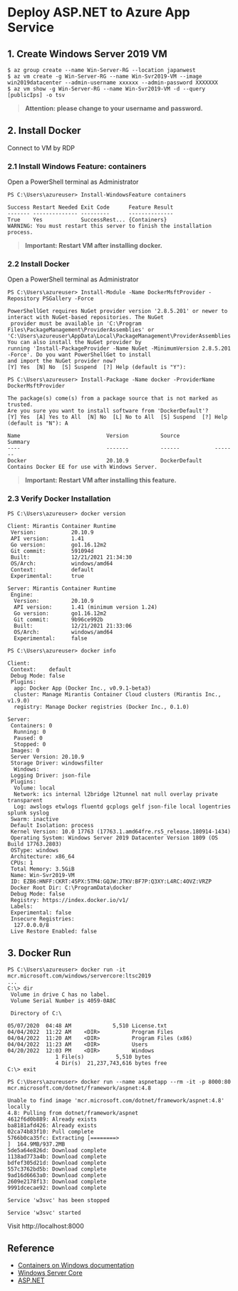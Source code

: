 # Deploy ASP.NET to Azure App Service

## 1. Create  Windows Server 2019 VM
```console
$ az group create --name Win-Server-RG --location japanwest
$ az vm create -g Win-Server-RG --name Win-Svr2019-VM --image win2019datacenter --admin-username xxxxxx --admin-password XXXXXXX
$ az vm show -g Win-Server-RG --name Win-Svr2019-VM -d --query [publicIps] -o tsv
```
>**Attention: please change to your username and password.**

## 2. Install Docker

Connect to VM by RDP

### 2.1 Install Windows Feature: containers 
Open a PowerShell terminal as Administrator 
```console
PS C:\Users\azureuser> Install-WindowsFeature containers

Success Restart Needed Exit Code      Feature Result
------- -------------- ---------      --------------
True    Yes            SuccessRest... {Containers}
WARNING: You must restart this server to finish the installation process.
```
>**Important: Restart VM after installing docker.**

### 2.2 Install Docker
Open a PowerShell terminal as Administrator 
```console
PS C:\Users\azureuser> Install-Module -Name DockerMsftProvider -Repository PSGallery -Force

PowerShellGet requires NuGet provider version '2.8.5.201' or newer to interact with NuGet-based repositories. The NuGet
 provider must be available in 'C:\Program Files\PackageManagement\ProviderAssemblies' or
'C:\Users\azureuser\AppData\Local\PackageManagement\ProviderAssemblies'. You can also install the NuGet provider by
running 'Install-PackageProvider -Name NuGet -MinimumVersion 2.8.5.201 -Force'. Do you want PowerShellGet to install
and import the NuGet provider now?
[Y] Yes  [N] No  [S] Suspend  [?] Help (default is "Y"):
```

```console
PS C:\Users\azureuser> Install-Package -Name docker -ProviderName DockerMsftProvider

The package(s) come(s) from a package source that is not marked as trusted.
Are you sure you want to install software from 'DockerDefault'?
[Y] Yes  [A] Yes to All  [N] No  [L] No to All  [S] Suspend  [?] Help (default is "N"): A

Name                           Version          Source           Summary
----                           -------          ------           -------
Docker                         20.10.9          DockerDefault    Contains Docker EE for use with Windows Server.
```
>**Important: Restart VM after installing this feature.**

### 2.3 Verify Docker Installation

```console
PS C:\Users\azureuser> docker version

Client: Mirantis Container Runtime
 Version:           20.10.9
 API version:       1.41
 Go version:        go1.16.12m2
 Git commit:        591094d
 Built:             12/21/2021 21:34:30
 OS/Arch:           windows/amd64
 Context:           default
 Experimental:      true

Server: Mirantis Container Runtime
 Engine:
  Version:          20.10.9
  API version:      1.41 (minimum version 1.24)
  Go version:       go1.16.12m2
  Git commit:       9b96ce992b
  Built:            12/21/2021 21:33:06
  OS/Arch:          windows/amd64
  Experimental:     false
```

```console
PS C:\Users\azureuser> docker info

Client:
 Context:    default
 Debug Mode: false
 Plugins:
  app: Docker App (Docker Inc., v0.9.1-beta3)
  cluster: Manage Mirantis Container Cloud clusters (Mirantis Inc., v1.9.0)
  registry: Manage Docker registries (Docker Inc., 0.1.0)

Server:
 Containers: 0
  Running: 0
  Paused: 0
  Stopped: 0
 Images: 0
 Server Version: 20.10.9
 Storage Driver: windowsfilter
  Windows:
 Logging Driver: json-file
 Plugins:
  Volume: local
  Network: ics internal l2bridge l2tunnel nat null overlay private transparent
  Log: awslogs etwlogs fluentd gcplogs gelf json-file local logentries splunk syslog
 Swarm: inactive
 Default Isolation: process
 Kernel Version: 10.0 17763 (17763.1.amd64fre.rs5_release.180914-1434)
 Operating System: Windows Server 2019 Datacenter Version 1809 (OS Build 17763.2803)
 OSType: windows
 Architecture: x86_64
 CPUs: 1
 Total Memory: 3.5GiB
 Name: Win-Svr2019-VM
 ID: EZB6:HNFF:CKRT:45PX:5TM4:GQJW:JTKV:BF7P:Q3XY:L4RC:4OVZ:VRZP
 Docker Root Dir: C:\ProgramData\docker
 Debug Mode: false
 Registry: https://index.docker.io/v1/
 Labels:
 Experimental: false
 Insecure Registries:
  127.0.0.0/8
 Live Restore Enabled: false
```

## 3. Docker Run

```console
PS C:\Users\azureuser> docker run -it mcr.microsoft.com/windows/servercore:ltsc2019
...
C:\> dir
 Volume in drive C has no label.
 Volume Serial Number is 4059-0A8C

 Directory of C:\

05/07/2020  04:48 AM             5,510 License.txt
04/04/2022  11:22 AM    <DIR>          Program Files
04/04/2022  11:20 AM    <DIR>          Program Files (x86)
04/04/2022  11:23 AM    <DIR>          Users
04/20/2022  12:03 PM    <DIR>          Windows
               1 File(s)          5,510 bytes
               4 Dir(s)  21,237,743,616 bytes free
C:\> exit
```

```console
PS C:\Users\azureuser> docker run --name aspnetapp --rm -it -p 8000:80 mcr.microsoft.com/dotnet/framework/aspnet:4.8

Unable to find image 'mcr.microsoft.com/dotnet/framework/aspnet:4.8' locally
4.8: Pulling from dotnet/framework/aspnet
4612f6d0b889: Already exists
ba8181afd426: Already exists
02ca74b83f10: Pull complete
5766b0ca35fc: Extracting [========>                                          ]  164.9MB/937.2MB
5de5a64e826d: Download complete
1138ad773a4b: Download complete
bdfef305d21d: Download complete
557c3762bd5b: Download complete
9ad16d6663a0: Download complete
2609e2178f13: Download complete
9991dcecae92: Download complete

Service 'w3svc' has been stopped

Service 'w3svc' started
```
Visit http://localhost:8000

## Reference
- [Containers on Windows documentation](https://docs.microsoft.com/en-us/virtualization/windowscontainers/)
- [Windows Server Core](https://hub.docker.com/_/microsoft-windows-servercore)
- [ASP.NET](https://hub.docker.com/_/microsoft-dotnet-framework-aspnet)
